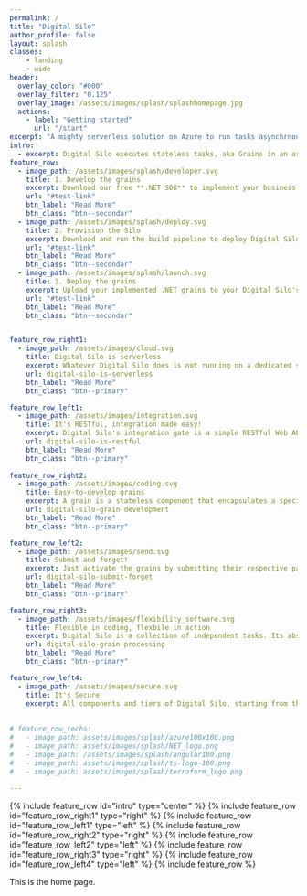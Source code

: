 ```yaml
---
permalink: /
title: "Digital Silo"
author_profile: false
layout: splash
classes:
    - landing
    - wide
header:
  overlay_color: "#000"
  overlay_filter: "0.125"
  overlay_image: /assets/images/splash/splashhomepage.jpg
  actions:
    - label: "Getting started"
      url: "/start"
excerpt: "A mighty serverless solution on Azure to run tasks asynchrnously. Deploy yours just in minutes!" 
intro:
  - excerpt: Digital Silo executes stateless tasks, aka Grains in an asynchronous scalable serverless environment. It accelerates the steps of making an application serverless-ready by helping developers concentrate on business logic only.
feature_row:
  - image_path: /assets/images/splash/developer.svg
    title: 1. Develop the grains
    excerpt: Download our free **.NET SDK** to implement your business logic tasks aka grains
    url: "#test-link"
    btn_label: "Read More"
    btn_class: "btn--secondar"
  - image_path: /assets/images/splash/deploy.svg
    title: 2. Provision the Silo
    excerpt: Download and run the build pipeline to deploy Digital Silo to your Azure subscription
    url: "#test-link"
    btn_label: "Read More"
    btn_class: "btn--secondar"
  - image_path: /assets/images/splash/launch.svg
    title: 3. Deploy the grains
    excerpt: Upload your implemented .NET grains to your Digital Silo's provisioned Azure storage
    url: "#test-link"
    btn_label: "Read More"
    btn_class: "btn--secondar"   


feature_row_right1:
  - image_path: /assets/images/cloud.svg
    title: Digital Silo is serverless
    excerpt: Whatever Digital Silo does is not running on a dedicated server or server farm. The sky is the limit, and the grain processing kernel resides on serverless infrastructure. What happens behind the scene stays there without getting developers involved with managing that spectrum.
    url: digital-silo-is-serverless
    btn_label: "Read More"
    btn_class: "btn--primary"

feature_row_left1:
  - image_path: /assets/images/integration.svg
    title: It's RESTful, integration made easy!
    excerpt: Digital Silo's integration gate is a simple RESTful Web API that allows developers to integrate their applications regardless of their adopted coding technology to submit or terminate grains effortlessly. Responses are communicated back over WebSockets asynchronously as soon as they become ready.
    url: digital-silo-is-restful
    btn_label: "Read More"
    btn_class: "btn--primary"  
   
feature_row_right2:
  - image_path: /assets/images/coding.svg
    title: Easy-to-develop grains
    excerpt: A grain is a stateless component that encapsulates a specific business logic that runs throughout Digital Silo. Introducing a grain is as simple as following a few key steps.
    url: digital-silo-grain-development
    btn_label: "Read More"
    btn_class: "btn--primary"    

feature_row_left2:
  - image_path: /assets/images/send.svg
    title: Submit and forget!
    excerpt: Just activate the grains by submitting their respective payloads, aka requests in JSON format, via a single entry point. Digital Silo will notify your client application promptly once the grain processing result becomes available.
    url: digital-silo-submit-forget
    btn_label: "Read More"
    btn_class: "btn--primary"    

feature_row_right3:
  - image_path: /assets/images/flexibility_software.svg
    title: Flexible in coding, flexbile in action
    excerpt: Digital Silo is a collection of independent tasks. Its abstracted layers makes it flexible enough to accommodate the fulfillment instructions by facilitating running grains in any order, lining them up, or deferring each grain's process to the future.
    url: digital-silo-grain-processing
    btn_label: "Read More"
    btn_class: "btn--primary"     

feature_row_left4:
  - image_path: /assets/images/secure.svg
    title: It's Secure
    excerpt: All components and tiers of Digital Silo, starting from the client application, are secured by Microsoft Azure's Active Directory system. Digital Silo rejects requests made without a valid authorization token to ensure that the trusted origins are served only.
 
  
# feature_row_techs:
#   - image_path: assets/images/splash/azure100x100.png
#   - image_path: assets/images/splash/NET_logo.png
#   - image_path: /assets/images/splash/angular100.png
#   - image_path: assets/images/splash/ts-logo-100.png
#   - image_path: assets/images/splash/terraform_logo.png
       
---
```


{% include feature_row id="intro" type="center" %}
{% include feature_row id="feature_row_right1" type="right" %}
{% include feature_row id="feature_row_left1" type="left" %}
{% include feature_row id="feature_row_right2" type="right" %}
{% include feature_row id="feature_row_left2" type="left" %}
{% include feature_row id="feature_row_right3" type="right" %}
{% include feature_row id="feature_row_left4" type="left" %}
{% include feature_row %}

This is the home page.
